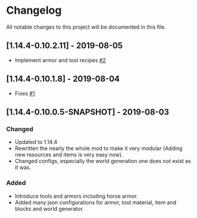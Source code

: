 # Changelog
All notable changes to this project will be documented in this file.

## [1.14.4-0.10.2.11] - 2019-08-05
- Implement armor and tool recipes [#2](https://github.com/MC-U-Team/Useful-Resources/issues/2)

## [1.14.4-0.10.1.8] - 2019-08-04
- Fixes [#1](https://github.com/MC-U-Team/Useful-Resources/issues/1)

## [1.14.4-0.10.0.5-SNAPSHOT] - 2019-08-03
### Changed
- Updated to 1.14.4
- Rewritten the nearly the whole mod to make it very modular (Adding new resources and items is very easy now).
- Changed configs, especially the world generation one does not exist as it was.

### Added
- Introduce tools and armors including horse armor.
- Added many json configurations for armor, tool material, item and blocks and world generator.